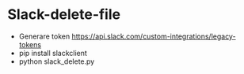# Slack-delete-file
- Generare token https://api.slack.com/custom-integrations/legacy-tokens
- pip install slackclient
- python slack_delete.py
